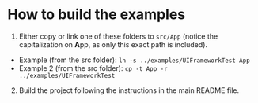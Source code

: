 # How to build the examples

1. Either copy or link one of these folders to `src/App` (notice the capitalization on **A**pp, as only this exact path is included).
- Example (from the src folder): `ln -s ../examples/UIFrameworkTest App`
- Example 2 (from the src folder): `cp -t App -r ../examples/UIFrameworkTest`
2. Build the project following the instructions in the main README file.
